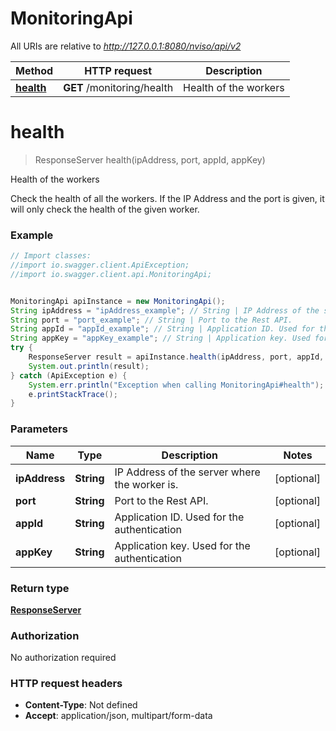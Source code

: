 # MonitoringApi

All URIs are relative to *http://127.0.0.1:8080/nviso/api/v2*

Method | HTTP request | Description
------------- | ------------- | -------------
[**health**](MonitoringApi.md#health) | **GET** /monitoring/health | Health of the workers


<a name="health"></a>
# **health**
> ResponseServer health(ipAddress, port, appId, appKey)

Health of the workers

Check the health of all the workers. If the IP Address and the port is given, it will only check the health of the given worker.

### Example
```java
// Import classes:
//import io.swagger.client.ApiException;
//import io.swagger.client.api.MonitoringApi;


MonitoringApi apiInstance = new MonitoringApi();
String ipAddress = "ipAddress_example"; // String | IP Address of the server where the worker is.
String port = "port_example"; // String | Port to the Rest API.
String appId = "appId_example"; // String | Application ID. Used for the authentication
String appKey = "appKey_example"; // String | Application key. Used for the authentication
try {
    ResponseServer result = apiInstance.health(ipAddress, port, appId, appKey);
    System.out.println(result);
} catch (ApiException e) {
    System.err.println("Exception when calling MonitoringApi#health");
    e.printStackTrace();
}
```

### Parameters

Name | Type | Description  | Notes
------------- | ------------- | ------------- | -------------
 **ipAddress** | **String**| IP Address of the server where the worker is. | [optional]
 **port** | **String**| Port to the Rest API. | [optional]
 **appId** | **String**| Application ID. Used for the authentication | [optional]
 **appKey** | **String**| Application key. Used for the authentication | [optional]

### Return type

[**ResponseServer**](ResponseServer.md)

### Authorization

No authorization required

### HTTP request headers

 - **Content-Type**: Not defined
 - **Accept**: application/json, multipart/form-data

